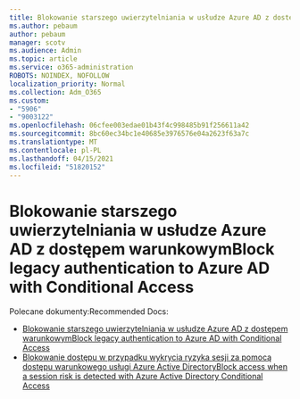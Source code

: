 ```yaml
---
title: Blokowanie starszego uwierzytelniania w usłudze Azure AD z dostępem warunkowym
ms.author: pebaum
author: pebaum
manager: scotv
ms.audience: Admin
ms.topic: article
ms.service: o365-administration
ROBOTS: NOINDEX, NOFOLLOW
localization_priority: Normal
ms.collection: Adm_O365
ms.custom:
- "5906"
- "9003122"
ms.openlocfilehash: 06cfee003edae01b43f4c998485b91f256611a42
ms.sourcegitcommit: 8bc60ec34bc1e40685e3976576e04a2623f63a7c
ms.translationtype: MT
ms.contentlocale: pl-PL
ms.lasthandoff: 04/15/2021
ms.locfileid: "51820152"
---
```

# <a name="block-legacy-authentication-to-azure-ad-with-conditional-access"></a><span data-ttu-id="d60f0-102">Blokowanie starszego uwierzytelniania w usłudze Azure AD z dostępem warunkowym</span><span class="sxs-lookup"><span data-stu-id="d60f0-102">Block legacy authentication to Azure AD with Conditional Access</span></span>

<span data-ttu-id="d60f0-103">Polecane dokumenty:</span><span class="sxs-lookup"><span data-stu-id="d60f0-103">Recommended Docs:</span></span>

- [<span data-ttu-id="d60f0-104">Blokowanie starszego uwierzytelniania w usłudze Azure AD z dostępem warunkowym</span><span class="sxs-lookup"><span data-stu-id="d60f0-104">Block legacy authentication to Azure AD with Conditional Access</span></span>](https://docs.microsoft.com/azure/active-directory/conditional-access/block-legacy-authentication#next-steps)
- [<span data-ttu-id="d60f0-105">Blokowanie dostępu w przypadku wykrycia ryzyka sesji za pomocą dostępu warunkowego usługi Azure Active Directory</span><span class="sxs-lookup"><span data-stu-id="d60f0-105">Block access when a session risk is detected with Azure Active Directory Conditional Access</span></span>](https://docs.microsoft.com/azure/active-directory/conditional-access/app-sign-in-risk)